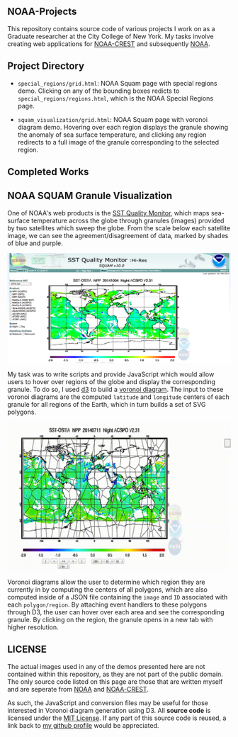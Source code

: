 NOAA-Projects
-------------

This repository contains source code of various projects I work on as a Graduate researcher at the City College of New York. My tasks involve creating web applications for [NOAA-CREST](http://crest.ccny.cuny.edu/) and subsequently [NOAA](http://www.noaa.gov/).

Project Directory
-----------------

* `special_regions/grid.html`: NOAA Squam page with special regions demo. Clicking on any of the bounding boxes redicts to `special_regions/regions.html`, which is the NOAA Special Regions page.

* `squam_visualization/grid.html`: NOAA Squam page with voronoi diagram demo. Hovering over each region displays the granule showing the anomaly of sea surface temperature, and clicking any region redirects to a full image of the granule corresponding to the selected region. 

Completed Works
---------------

NOAA SQUAM Granule Visualization
--------------------------------

One of NOAA's web products is the [SST Quality Monitor](http://www.star.nesdis.noaa.gov/sod/sst/squam/HR/index.html#), which maps sea-surface temperature across the globe through granules (images) provided by two satellites which sweep the globe. From the scale below each satellite image, we can see the agreement/disagreement of data, marked by shades of blue and purple.

![alt tag](https://github.com/DrkSephy/NOAA-Projects/blob/master/img/squam.png)

 My task was to write scripts and provide JavaScript which would allow users to hover over regions of the globe and display the corresponding granule. To do so, I used [d3](http://d3js.org/) to build a [voronoi diagram](http://en.wikipedia.org/wiki/Voronoi_diagram). The input to these voronoi diagrams are the computed `latitude` and `longitude` centers of each granule for all regions of the Earth, which in turn builds a set of SVG polygons. 

 ![alt tag](https://github.com/DrkSephy/NOAA-Projects/blob/master/img/squam.gif)

 Voronoi diagrams allow the user to determine which region they are currently in by computing the centers of all polygons, which are also computed inside of a JSON file containing the `image` and `ID` associated with each `polygon/region`. By attaching event handlers to these polygons through D3, the user can hover over each area and see the corresponding granule. By clicking on the region, the granule opens in a new tab with higher resolution. 

LICENSE
-------

The actual images used in any of the demos presented here are not contained within this repository, as they are not part of the public domain. The only source code listed on this page are those that are written myself and are seperate from [NOAA](http://www.noaa.gov/) and [NOAA-CREST](http://crest.ccny.cuny.edu/). 

As such, the JavaScript and conversion files may be useful for those interested in Voronoi diagram generation using D3. All **source code** is licensed under the [MIT License](https://github.com/DrkSephy/NOAA-Projects/blob/master/LICENSE.txt). If any part of this source code is reused, a link back to [my github profile](https://github.com/DrkSephy) would be appreciated. 


